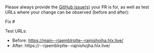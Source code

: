 Please always provide the [GitHub issue(s)](../issues) your PR is for, as well as test URLs where your change can be observed (before and after):

Fix #<gh-issue-id>

Test URLs:
- Before: https://main--rjaemblrplte--rajnishojha.hlx.live/
- After: https://<branch>--rjaemblrplte--rajnishojha.hlx.live/
